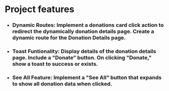 # Project features

- ### Dynamic Routes: Implement a donations card click action to redirect the dynamically donation details page. Create a dynamic route for the Donation Details page. 

- ### Toast Funtionality: Display details of the donation details page. Include a "Donate" button. On clicking "Donate," show a toast to success or exists.

- ### See All Feature: Implement a "See All" button that expands to show all donation data when clicked.